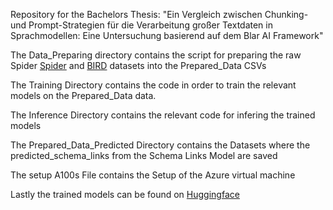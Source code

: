 Repository for the Bachelors Thesis:
"Ein Vergleich zwischen Chunking- und Prompt-Strategien für die Verarbeitung großer Textdaten in Sprachmodellen: Eine Untersuchung basierend auf dem Blar AI Framework"

The Data_Preparing directory contains the script for preparing the raw Spider [Spider](https://yale-lily.github.io//spider) and [BIRD](https://bird-bench.github.io/) datasets into the Prepared_Data CSVs

The Training Directory contains the code in order to train the relevant models on the Prepared_Data data.

The Inference Directory contains the relevant code for infering the trained models

The Prepared_Data_Predicted Directory contains the Datasets where the predicted_schema_links from the Schema Links Model are saved

The setup A100s File contains the Setup of the Azure virtual machine

Lastly the trained models can be found on [Huggingface](https://huggingface.co/BotoxBernd)
